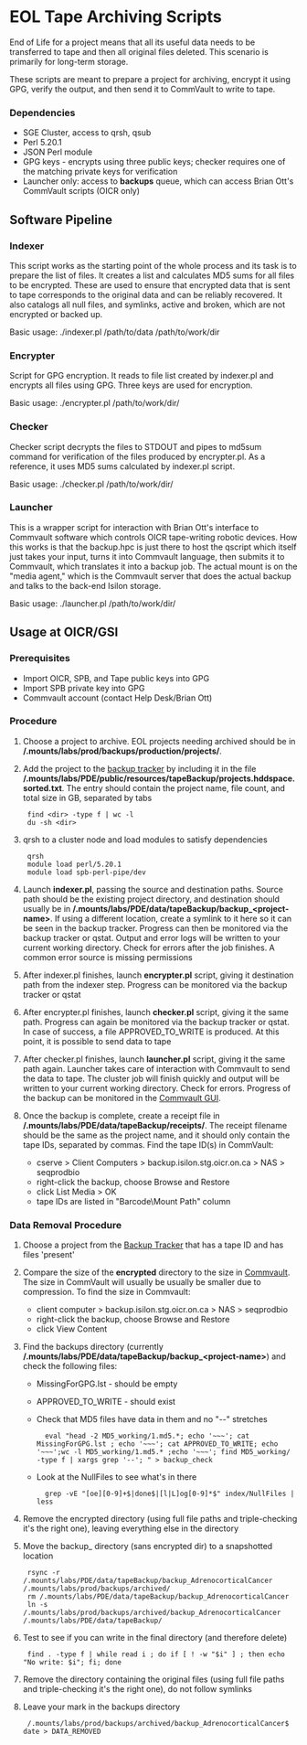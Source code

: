 # EOL Tape Archiving Scripts

End of Life for a project means that all its useful data needs to be transferred to tape and then all original files deleted. This scenario is primarily for long-term storage.

These scripts are meant to prepare a project for archiving, encrypt it using GPG, verify the output, and then send it to CommVault to write to tape.

### Dependencies

* SGE Cluster, access to qrsh, qsub
* Perl 5.20.1
* JSON Perl module
* GPG keys - encrypts using three public keys; checker requires one of the matching private keys for verification
* Launcher only: access to **backups** queue, which can access Brian Ott's CommVault scripts (OICR only)

## Software Pipeline

### Indexer

This script works as the starting point of the whole process and its task is to prepare the list of files. It creates a list and calculates MD5 sums for all files to be encrypted. These are used to ensure that encrypted data that is sent to tape corresponds to the original data and can be reliably recovered. It also catalogs all null files, and symlinks, active and broken, which are not encrypted or backed up.

Basic usage: ./indexer.pl /path/to/data /path/to/work/dir

### Encrypter

Script for GPG encryption. It reads to file list created by indexer.pl and encrypts all files using GPG. Three keys are used for encryption.

Basic usage: ./encrypter.pl /path/to/work/dir/

### Checker

Checker script decrypts the files to STDOUT and pipes to md5sum command for verification of the files produced by encrypter.pl. As a reference, it uses MD5 sums calculated by indexer.pl script.

Basic usage: ./checker.pl /path/to/work/dir/

### Launcher

This is a wrapper script for interaction with Brian Ott's interface to Commvault software which controls OICR tape-writing robotic devices. How this works is that the backup.hpc is just there to host the qscript which itself just takes your input, turns it into Commvault language, then submits it to Commvault, which translates it into a backup job. The actual mount is on the "media agent," which is the Commvault server that does the actual backup and talks to the back-end Isilon storage.

Basic usage: ./launcher.pl /path/to/work/dir/

## Usage at OICR/GSI

### Prerequisites

* Import OICR, SPB, and Tape public keys into GPG
* Import SPB private key into GPG
* Commvault account (contact Help Desk/Brian Ott)

### Procedure

1. Choose a project to archive. EOL projects needing archived should be in **/.mounts/labs/prod/backups/production/projects/**.
2. Add the project to the [backup tracker](http://www-pde.hpc.oicr.on.ca/html/backup.tracker/eol/) by including it in the file **/.mounts/labs/PDE/public/resources/tapeBackup/projects.hddspace.sorted.txt**. The entry should contain the project name, file count, and total size in GB, separated by tabs

        find <dir> -type f | wc -l
        du -sh <dir>

3. qrsh to a cluster node and load modules to satisfy dependencies

        qrsh
        module load perl/5.20.1
        module load spb-perl-pipe/dev

4. Launch **indexer.pl**, passing the source and destination paths. Source path should be the existing project directory, and destination should usually be in **/.mounts/labs/PDE/data/tapeBackup/backup_\<project-name\>**. If using a different location, create a symlink to it here so it can be seen in the backup tracker. Progress can then be monitored via the backup tracker or qstat. Output and error logs will be written to your current working directory. Check for errors after the job finishes. A common error source is missing permissions

5. After indexer.pl finishes, launch **encrypter.pl** script, giving it destination path from the indexer step. Progress can be monitored via the backup tracker or qstat

6. After encrypter.pl finishes, launch **checker.pl** script, giving it the same path. Progress can again be monitored via the backup tracker or qstat. In case of success, a file APPROVED\_TO\_WRITE is produced. At this point, it is possible to send data to tape

7. After checker.pl finishes, launch **launcher.pl** script, giving it the same path again. Launcher takes care of interaction with Commvault to send the data to tape. The cluster job will finish quickly and output will be written to your current working directory. Check for errors. Progress of the backup can be monitored in the [Commvault GUI](http://cserve.ad.oicr.on.ca/console/).

8. Once the backup is complete, create a receipt file in **/.mounts/labs/PDE/data/tapeBackup/receipts/**. The receipt filename should be the same as the project name, and it should only contain the tape IDs, separated by commas. Find the tape ID\(s\) in CommVault:
    * cserve > Client Computers > backup.isilon.stg.oicr.on.ca > NAS > seqprodbio
    * right-click the backup, choose Browse and Restore
    * click List Media > OK
    * tape IDs are listed in "Barcode\\Mount Path" column

### Data Removal Procedure

1. Choose a project from the [Backup Tracker](http://www-pde.hpc.oicr.on.ca/html/backup.tracker/eol/) that has a tape ID and has files 'present'

2. Compare the size of the **encrypted** directory to the size in [Commvault](http://cserve.ad.oicr.on.ca/console/). The size in CommVault will usually be usually be smaller due to compression. To find the size in Commvault:
    * client computer > backup.isilon.stg.oicr.on.ca > NAS > seqprodbio
    * right-click the backup, choose Browse and Restore
    * click View Content

3. Find the backups directory (currently **/.mounts/labs/PDE/data/tapeBackup/backup\_\<project-name\>**) and check the following files:
    * MissingForGPG.lst - should be empty
    * APPROVED\_TO\_WRITE - should exist
    * Check that MD5 files have data in them and no "--" stretches
    
            eval "head -2 MD5_working/1.md5.*; echo '~~~'; cat MissingForGPG.lst ; echo '~~~'; cat APPROVED_TO_WRITE; echo '~~~';wc -l MD5_working/1.md5.* ;echo '~~~'; find MD5_working/ -type f | xargs grep '--'; " > backup_check
        
    * Look at the NullFiles to see what's in there
    
            grep -vE "[oe][0-9]+$|done$|[l|L]og[0-9]*$" index/NullFiles | less
        
4. Remove the encrypted directory (using full file paths and triple-checking it's the right one), leaving everything else in the directory

5. Move the backup_<PROJECT> directory (sans encrypted dir) to a snapshotted location

        rsync -r /.mounts/labs/PDE/data/tapeBackup/backup_AdrenocorticalCancer /.mounts/labs/prod/backups/archived/
        rm /.mounts/labs/PDE/data/tapeBackup/backup_AdrenocorticalCancer
        ln -s /.mounts/labs/prod/backups/archived/backup_AdrenocorticalCancer /.mounts/labs/PDE/data/tapeBackup/
        
6. Test to see if you can write in the final directory (and therefore delete)

        find . -type f | while read i ; do if [ ! -w "$i" ] ; then echo "No write: $i"; fi; done
        
7. Remove the directory containing the original files (using full file paths and triple-checking it's the right one), do not follow symlinks

8. Leave your mark in the backups directory

        /.mounts/labs/prod/backups/archived/backup_AdrenocorticalCancer$ date > DATA_REMOVED

